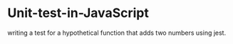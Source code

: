 # Unit-test-in-JavaScript

writing a test for a hypothetical function that adds two numbers using jest.
